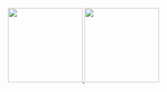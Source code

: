 <p align="center">
<div align="center">
  <a href="https://github.com/xgrece">
    <img height="150em" src="https://github-readme-stats.vercel.app/api?username=yakknae&show_icons=true&title_color=000000&text_color=ffffff&bg_color=00000000&hide_border=true&icon_color=000000&hide_title=true&count_private=true" />
    <img height="150em" src="https://github-readme-stats.vercel.app/api/top-langs/?username=yakknae&layout=compact&show_icons=true&title_color=ffffff&text_color=ffffff&bg_color=00000000&hide_border=true&icon_color=4F8CC9&count_private=true" />
</a>
</div></p>

